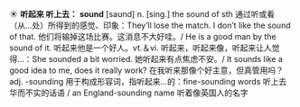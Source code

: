 ☀ <span class="category">**听起来 听上去：**</span>
<span class="vocabulary">**sound**</span> [saʊnd] 
<span class="definition">n. [sing.] the sound of sth 通过听或看（从…处）所得到的感觉、印象：</span>They’ll lose the match. I don’t like the sound of that. 他们将输掉这场比赛。这消息不大好哇。/ He is a good man by the sound of it. 听起来他是一个好人。<span class="definition">vt.＆vi. 听起来，听起来像，听起来让人觉得…：</span>She sounded a bit worried. 她听起来有点焦虑不安。/ It sounds like a good idea to me, does it really work? 在我听来那像个好主意，但真管用吗？<span class="definition">adj. -sounding 用于构成形容词，指听起来…的：</span>fine-sounding words 听上去华而不实的话语 / an England-sounding name 听着像英国人的名字
